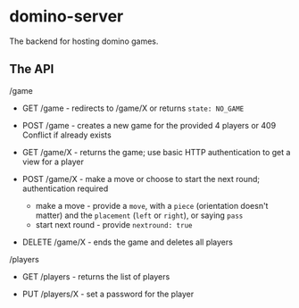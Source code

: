 # domino-server

The backend for hosting domino games.

## The API

/game

- GET /game - redirects to /game/X or returns `state: NO_GAME`
- POST /game - creates a new game for the provided 4 players or 409 Conflict if already exists

- GET /game/X - returns the game; use basic HTTP authentication to get a view for a player
- POST /game/X - make a move or choose to start the next round; authentication required
  - make a move - provide a `move`, with a `piece` (orientation doesn't matter) and the `placement` (`left` or `right`), or saying `pass`
  - start next round - provide `nextround: true`
- DELETE /game/X - ends the game and deletes all players

/players

- GET /players - returns the list of players

- PUT /players/X - set a password for the player
